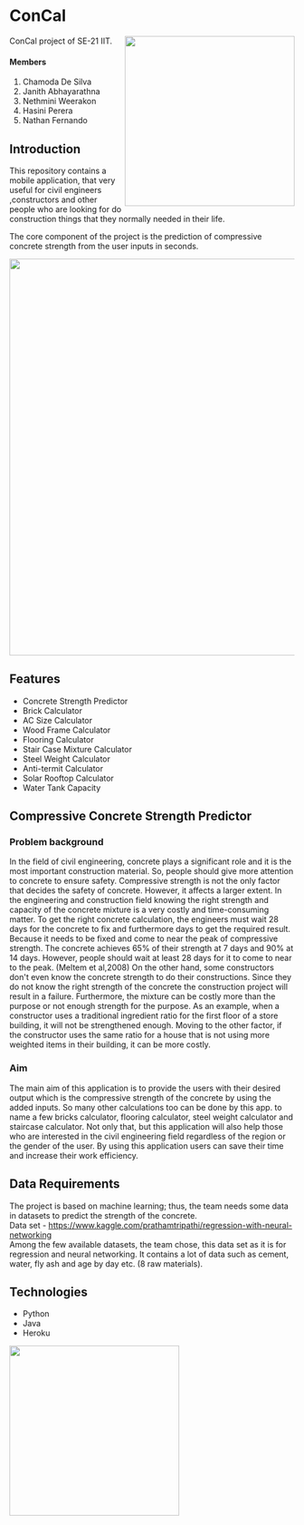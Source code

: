 # ConCal
ConCal project of SE-21 IIT.
<img src="https://github.com/Team-Data-Pirates-SE-21/ConCal/blob/main/app/src/main/res/drawable/appicon.png" width="300" align="right"/>

<h4>Members</h4>
<ol>
<li>Chamoda De Silva</li>
<li>Janith Abhayarathna</li>
<li>Nethmini Weerakon</li>
<li> Hasini Perera</li>
<li>Nathan Fernando</li>
</ol>

<h2>Introduction</h2>
This repository contains a mobile application, that very useful for civil engineers ,constructors and other people who are looking for do construction things that they normally needed in their life.

The core component of the project is the prediction of compressive concrete strength from the user inputs in seconds.

<img src="https://www.greenbiz.com/sites/default/files/images/articles/featured/shutterstock7430463401.jpg" width="700"/>

<h2>Features</h2>

<ul>
<li>Concrete Strength Predictor</li>
<li>Brick Calculator</li>
<li>AC Size Calculator</li>
<li>Wood Frame Calculator</li>
<li>Flooring Calculator</li>
<li>Stair Case Mixture Calculator</li>
<li>Steel Weight Calculator</li>
<li>Anti-termit Calculator</li>
<li>Solar Rooftop Calculator</li>
<li>Water Tank Capacity</li>
</ul>


<h2> Compressive Concrete Strength Predictor</h2>

<h3>Problem background</h3>

In the field of civil engineering, concrete plays a significant role and it is the most important
construction material. So, people should give more attention to concrete to ensure safety.
Compressive strength is not the only factor that decides the safety of concrete. However, it
affects a larger extent.
In the engineering and construction field knowing the right strength and capacity of the concrete
mixture is a very costly and time-consuming matter. To get the right concrete calculation, the
engineers must wait 28 days for the concrete to fix and furthermore days to get the required
result. Because it needs to be fixed and come to near the peak of compressive strength. The
concrete achieves 65% of their strength at 7 days and 90% at 14 days. However, people should
wait at least 28 days for it to come to near to the peak. (Meltem et al,2008)
On the other hand, some constructors don't even know the concrete strength to do their
constructions. Since they do not know the right strength of the concrete the construction project
will result in a failure. Furthermore, the mixture can be costly more than the purpose or not
enough strength for the purpose. As an example, when a constructor uses a traditional ingredient
ratio for the first floor of a store building, it will not be strengthened enough. Moving to the other
factor, if the constructor uses the same ratio for a house that is not using more weighted items in
their building, it can be more costly.

<h3>Aim</h3>

The main aim of this application is to provide the users with their desired output which is the 
compressive strength of the concrete by using the added inputs. So many other calculations too 
can be done by this app. to name a few bricks calculator, flooring calculator, steel weight 
calculator and staircase calculator. Not only that, but this application will also help those who 
are interested in the civil engineering field regardless of the region or the gender of the user. 
By using this application users can save their time and increase their work efficiency.

<h2>Data Requirements</h2>

The project is based on machine learning; thus, the team needs some data in datasets to predict 
the strength of the concrete.<br>
Data set - https://www.kaggle.com/prathamtripathi/regression-with-neural-networking
<br>
Among the few available datasets, the team chose, this data set as it is for regression and neural 
networking. It contains a lot of data such as cement, water, fly ash and age by day etc. (8 raw 
materials).

<h2>Technologies</h2>

<ul>
<li>Python</li>
<li>Java</li>
<li>Heroku</li>
</ul>

<img src="https://github.com/Team-Data-Pirates-SE-21/ConCal/blob/main/main_page.png" width="300"/>
